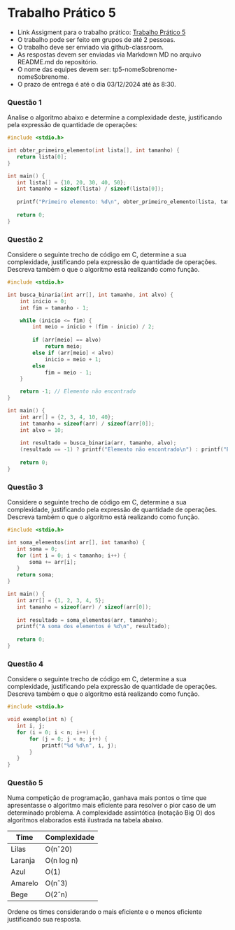 # Trabalho Prático 5 

- Link Assigment para o trabalho prático: [Trabalho Prático 5](https://classroom.github.com/a/jZcl5V9I)
- O trabalho pode ser feito em grupos de até 2 pessoas.
- O trabalho deve ser enviado via github-classroom.
- As respostas devem ser enviadas via Markdown MD no arquivo README.md do repositório.
- O nome das equipes devem ser: tp5-nomeSobrenome-nomeSobrenome.
- O prazo de entrega é até o dia 03/12/2024 até às 8:30.

### Questão 1

Analise o algoritmo abaixo e determine a complexidade deste, justificando pela expressão de quantidade de operações:

 ```c
#include <stdio.h>

int obter_primeiro_elemento(int lista[], int tamanho) {
    return lista[0];
}

int main() {
    int lista[] = {10, 20, 30, 40, 50};
    int tamanho = sizeof(lista) / sizeof(lista[0]);
    
    printf("Primeiro elemento: %d\n", obter_primeiro_elemento(lista, tamanho));
    
    return 0;
}
```

### Questão 2

Considere o seguinte trecho de código em C, determine a sua complexidade, justificando pela expressão de quantidade de operações. Descreva também o que o algoritmo está realizando como função.

```c
#include <stdio.h>

int busca_binaria(int arr[], int tamanho, int alvo) {
    int inicio = 0;
    int fim = tamanho - 1; 

    while (inicio <= fim) {
        int meio = inicio + (fim - inicio) / 2;
        
        if (arr[meio] == alvo)
            return meio;
        else if (arr[meio] < alvo)
            inicio = meio + 1;
        else
            fim = meio - 1;
    }

    return -1; // Elemento não encontrado
}

int main() {
    int arr[] = {2, 3, 4, 10, 40};
    int tamanho = sizeof(arr) / sizeof(arr[0]);
    int alvo = 10;
    
    int resultado = busca_binaria(arr, tamanho, alvo);
    (resultado == -1) ? printf("Elemento não encontrado\n") : printf("Elemento encontrado no índice %d\n", resultado);
    
    return 0;
}

```

  ### Questão 3

 Considere o seguinte trecho de código em C, determine a sua complexidade, justificando pela expressão de quantidade de operações. Descreva também o que o algoritmo está realizando como função. 

 ```c
#include <stdio.h>

int soma_elementos(int arr[], int tamanho) {
    int soma = 0;
    for (int i = 0; i < tamanho; i++) {
        soma += arr[i];
    }
    return soma;
}

int main() {
    int arr[] = {1, 2, 3, 4, 5};
    int tamanho = sizeof(arr) / sizeof(arr[0]);
    
    int resultado = soma_elementos(arr, tamanho);
    printf("A soma dos elementos é %d\n", resultado);
    
    return 0;
}

```

### Questão 4

 Considere o seguinte trecho de código em C, determine a sua complexidade, justificando pela expressão de quantidade de operações. Descreva também o que o algoritmo está realizando como função.

 ```c
#include <stdio.h>

void exemplo(int n) {
    int i, j;
    for (i = 0; i < n; i++) {
        for (j = 0; j < n; j++) {
            printf("%d %d\n", i, j);
        }
    }
}
 ```

 ### Questão 5

 Numa competição de programação, ganhava mais pontos o time que apresentasse o algoritmo mais eficiente para resolver o pior caso de um determinado problema. A complexidade assintótica (notação Big O) dos algoritmos elaborados está ilustrada na tabela abaixo.

| Time            | Complexidade |
|-----------------|--------------|
| Lilas           | O(nˆ20)      |
| Laranja         | O(n log n)   |
| Azul            | O(1)         |
| Amarelo         | O(nˆ3)       |
| Bege            | O(2ˆn)       |

 
Ordene os times considerando o mais eficiente e o menos eficiente justificando sua resposta.


